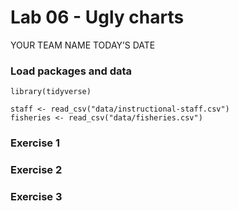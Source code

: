 Lab 06 - Ugly charts
================
YOUR TEAM NAME
TODAY’S DATE

### Load packages and data

    library(tidyverse) 

    staff <- read_csv("data/instructional-staff.csv")
    fisheries <- read_csv("data/fisheries.csv")

### Exercise 1

### Exercise 2

### Exercise 3
